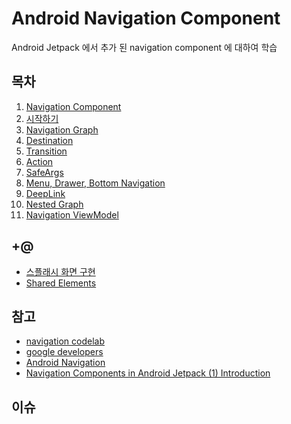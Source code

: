 # Android Navigation Component
Android Jetpack 에서 추가 된 navigation component 에 대하여 학습

## 목차
1. [Navigation Component](https://github.com/StudyFork/CleanArchitectureStudy01/tree/master/01_navigation_component/01_navigation_component.md)
2. [시작하기]()
3. [Navigation Graph]()
4. [Destination]()
5. [Transition]()
6. [Action]()
7. [SafeArgs]()
8. [Menu, Drawer, Bottom Navigation]()
9. [DeepLink]()
10. [Nested Graph]()
11. [Navigation ViewModel]()

## +@
* [스플래시 화면 구현]()
* [Shared Elements]()

## 참고
* [navigation codelab](https://codelabs.developers.google.com/codelabs/android-navigation/index.html?index=..%2F..index#0)
* [google developers](https://developer.android.com/guide/navigation)
* [Android Navigation](https://brunch.co.kr/@oemilk/210)
* [Navigation Components in Android Jetpack (1) Introduction
](https://medium.com/@maryangmin/navigation-components-in-android-jetpack-1-introduction-e38442f70f)

## 이슈

